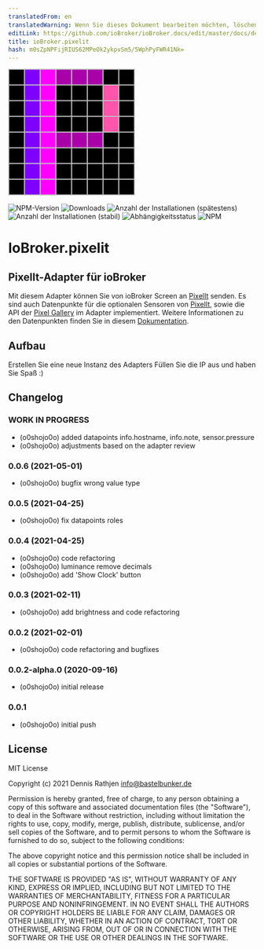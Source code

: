 ```yaml
---
translatedFrom: en
translatedWarning: Wenn Sie dieses Dokument bearbeiten möchten, löschen Sie bitte das Feld "translationsFrom". Andernfalls wird dieses Dokument automatisch erneut übersetzt
editLink: https://github.com/ioBroker/ioBroker.docs/edit/master/docs/de/adapterref/iobroker.pixelit/README.md
title: ioBroker.pixelit
hash: m0sZpNPFijRIUS62MPeOk2ykpvSm5/5WphPyFWR41Nk=
---
```

![Logo](../../../en/adapterref/iobroker.pixelit/admin/pixelit.png)

![NPM-Version](http://img.shields.io/npm/v/iobroker.pixelit.svg)
![Downloads](https://img.shields.io/npm/dm/iobroker.pixelit.svg)
![Anzahl der Installationen (spätestens)](http://iobroker.live/badges/pixelit-installed.svg)
![Anzahl der Installationen (stabil)](http://iobroker.live/badges/pixelit-stable.svg)
![Abhängigkeitsstatus](https://img.shields.io/david/o0shojo0o/iobroker.pixelit.svg)
![NPM](https://nodei.co/npm/iobroker.pixelit.png?downloads=true)

# IoBroker.pixelit
## PixelIt-Adapter für ioBroker
Mit diesem Adapter können Sie von ioBroker Screen an [PixelIt](https://www.bastelbunker.de/pixel-it/) senden.
Es sind auch Datenpunkte für die optionalen Sensoren von [PixelIt](https://www.bastelbunker.de/pixel-it/), sowie die API der [Pixel Gallery](https://pixelit.bastelbunker.de/PixelGallery) im Adapter implementiert.
Weitere Informationen zu den Datenpunkten finden Sie in diesem [Dokumentation](https://docs.bastelbunker.de/ioBroker_pixelit/options.html).

## Aufbau
Erstellen Sie eine neue Instanz des Adapters Füllen Sie die IP aus und haben Sie Spaß :)

## Changelog

<!--
 https://github.com/AlCalzone/release-script#usage
    npm run release minor -- --all 0.9.8 -> 0.10.0
    npm run release patch -- --all 0.9.8 -> 0.9.9
    npm run release prerelease beta -- --all v0.2.1 -> v0.2.2-beta.0
	Placeholder for the next version (at the beginning of the line):
	### __WORK IN PROGRESS__
-->

### **WORK IN PROGRESS**

-   (o0shojo0o) added datapoints info.hostname, info.note, sensor.pressure
-   (o0shojo0o) adjustments based on the adapter review

### 0.0.6 (2021-05-01)

-   (o0shojo0o) bugfix wrong value type

### 0.0.5 (2021-04-25)

-   (o0shojo0o) fix datapoints roles

### 0.0.4 (2021-04-25)

-   (o0shojo0o) code refactoring
-   (o0shojo0o) luminance remove decimals
-   (o0shojo0o) add 'Show Clock' button

### 0.0.3 (2021-02-11)

-   (o0shojo0o) add brightness and code refactoring

### 0.0.2 (2021-02-01)

-   (o0shojo0o) code refactoring and bugfixes

### 0.0.2-alpha.0 (2020-09-16)

-   (o0shojo0o) initial release

### 0.0.1

-   (o0shojo0o) initial push

## License

MIT License

Copyright (c) 2021 Dennis Rathjen <info@bastelbunker.de>

Permission is hereby granted, free of charge, to any person obtaining a copy
of this software and associated documentation files (the "Software"), to deal
in the Software without restriction, including without limitation the rights
to use, copy, modify, merge, publish, distribute, sublicense, and/or sell
copies of the Software, and to permit persons to whom the Software is
furnished to do so, subject to the following conditions:

The above copyright notice and this permission notice shall be included in all
copies or substantial portions of the Software.

THE SOFTWARE IS PROVIDED "AS IS", WITHOUT WARRANTY OF ANY KIND, EXPRESS OR
IMPLIED, INCLUDING BUT NOT LIMITED TO THE WARRANTIES OF MERCHANTABILITY,
FITNESS FOR A PARTICULAR PURPOSE AND NONINFRINGEMENT. IN NO EVENT SHALL THE
AUTHORS OR COPYRIGHT HOLDERS BE LIABLE FOR ANY CLAIM, DAMAGES OR OTHER
LIABILITY, WHETHER IN AN ACTION OF CONTRACT, TORT OR OTHERWISE, ARISING FROM,
OUT OF OR IN CONNECTION WITH THE SOFTWARE OR THE USE OR OTHER DEALINGS IN THE
SOFTWARE.